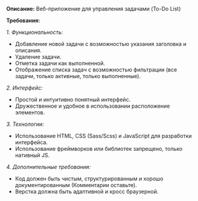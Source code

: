 **Описание:**
Веб-приложение для управления задачами (To-Do List)

**Требования:**

_1. Функциональность:_
   - Добавление новой задачи с возможностью указания заголовка и описания.
   - Удаление задачи.
   - Отметка задачи как выполненной.
   - Отображение списка задач с возможностью фильтрации (все задачи, только активные, только выполненные).
     
_2. Интерфейс:_
   - Простой и интуитивно понятный интерфейс.
   - Дружественное и удобное в использовании расположение элементов.
     
_3. Технологии:_
   - Использование HTML, CSS (Sass/Scss) и JavaScript для разработки интерфейса.
   - Использование фреймворков или библиотек запрещено, только нативный JS.
     
_4. Дополнительные требования:_
   - Код должен быть чистым, структурированным и хорошо документированным (Комментарии оставьте).
   - Верстка должна быть адаптивной и кросс браузерной.
